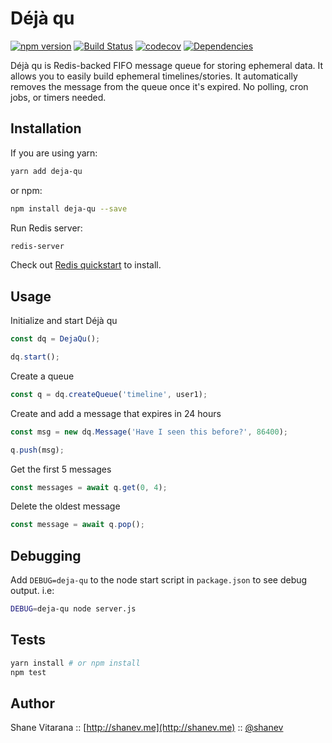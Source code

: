 # Déjà qu

[![npm version](https://badge.fury.io/js/deja-qu.svg)](https://badge.fury.io/js/deja-qu)
[![Build Status](https://travis-ci.org/shanev/deja-qu.svg?branch=master)](https://travis-ci.org/shanev/deja-qu)
[![codecov](https://codecov.io/gh/shanev/deja-qu/branch/master/graph/badge.svg)](https://codecov.io/gh/shanev/deja-qu)
[![Dependencies](https://david-dm.org/shanev/deja-qu.svg)](https://david-dm.org/shanev/deja-qu)

Déjà qu is Redis-backed FIFO message queue for storing ephemeral data. It allows you to easily build ephemeral timelines/stories. It automatically removes the message from the queue once it's expired. No polling, cron jobs, or timers needed.

## Installation

If you are using yarn:

```sh
yarn add deja-qu
```

or npm:

```sh
npm install deja-qu --save
```

Run Redis server:
```sh
redis-server
```
Check out [Redis quickstart](https://redis.io/topics/quickstart) to install.

## Usage

Initialize and start Déjà qu
```js
const dq = DejaQu();

dq.start();
```

Create a queue
```js
const q = dq.createQueue('timeline', user1);
```

Create and add a message that expires in 24 hours
```js
const msg = new dq.Message('Have I seen this before?', 86400);

q.push(msg);
```

Get the first 5 messages
```js
const messages = await q.get(0, 4);
```

Delete the oldest message
```js
const message = await q.pop();
```

## Debugging

Add `DEBUG=deja-qu` to the node start script in `package.json` to see debug output. i.e:

```sh
DEBUG=deja-qu node server.js
```

## Tests

```sh
yarn install # or npm install
npm test
```

## Author

Shane Vitarana :: [http://shanev.me](http://shanev.me) :: [@shanev](https://twitter.com/shanev)
